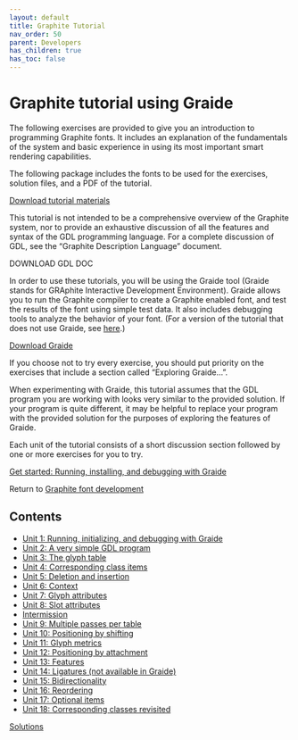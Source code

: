 ```yaml
---
layout: default
title: Graphite Tutorial
nav_order: 50
parent: Developers
has_children: true
has_toc: false
---
```


# Graphite tutorial using Graide

The following exercises are provided to give you an introduction to programming Graphite fonts. It includes an explanation of the fundamentals of the system and basic experience in using its most important smart rendering capabilities.

The following package includes the fonts to be used for the exercises, solution files, and a PDF of the tutorial.

[Download tutorial materials](assets/resources/GraphiteTutorialPkg_v6.zip)

This tutorial is not intended to be a comprehensive overview of the Graphite system, nor to provide an exhaustive discussion of all the features and syntax of the GDL programming language. For a complete discussion of GDL, see the “Graphite Description Language” document.

DOWNLOAD GDL DOC

In order to use these tutorials, you will be using the Graide tool (Graide stands for GRAphite Interactive Development Environment). Graide allows you to run the Graphite compiler to create a Graphite enabled font, and test the results of the font using simple test data. It also includes debugging tools to analyze the behavior of your font. (For a version of the tutorial that does not use Graide, see [here](graphite_tutorial).)

[Download Graide](https://github/silnrsi/graide)

If you choose not to try every exercise, you should put priority on the exercises that include a section called “Exploring Graide…”.

When experimenting with Graide, this tutorial assumes that the GDL program you are working with looks very similar to the provided solution. If your program is quite different, it may be helpful to replace your program with the provided solution for the purposes of exploring the features of Graide.

Each unit of the tutorial consists of a short discussion section followed by one or more exercises for you to try.

[Get started: Running, installing, and debugging with Graide](graide_tutorial1)

Return to [Graphite font development](graphite_devFont)

## Contents

* [Unit 1: Running, initializing, and debugging with Graide](graide_tutorial1)
* [Unit 2: A very simple GDL program](graide_tutorial2)
* [Unit 3: The glyph table](graide_tutorial3)
* [Unit 4: Corresponding class items](graide_tutorial4)
* [Unit 5: Deletion and insertion](graide_tutorial5)
* [Unit 6: Context](graide_tutorial6)
* [Unit 7: Glyph attributes](graide_tutorial7)
* [Unit 8: Slot attributes](graide_tutorial8)
* [Intermission](graide_tutorial8a)
* [Unit 9: Multiple passes per table](graide_tutorial9)
* [Unit 10: Positioning by shifting](graide_tutorial10)
* [Unit 11: Glyph metrics](graide_tutorial11)
* [Unit 12: Positioning by attachment](graide_tutorial12)
* [Unit 13: Features](graide_tutorial13)
* [Unit 14: Ligatures (not available in Graide)](graide_tutorial14)
* [Unit 15: Bidirectionality](graide_tutorial15)
* [Unit 16: Reordering](graide_tutorial16)
* [Unit 17: Optional items](graide_tutorial17)
* [Unit 18: Corresponding classes revisited](graide_tutorial18)

[Solutions](graphite_tut_solutions)